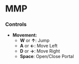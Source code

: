 # MMP

### Controls

- **Movement:**
  - **W** or **↑**: Jump
  - **A** or **←**: Move Left
  - **D** or **→**: Move Right
  - **Space**: Open/Close Portal

